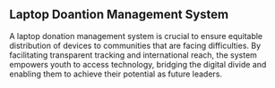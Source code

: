 ## Laptop Doantion Management System
A laptop donation management system is crucial to ensure equitable distribution of devices to communities that are facing difficulties. By facilitating transparent tracking and international reach, the system empowers youth to access technology, bridging the digital divide and enabling them to achieve their potential as future leaders.